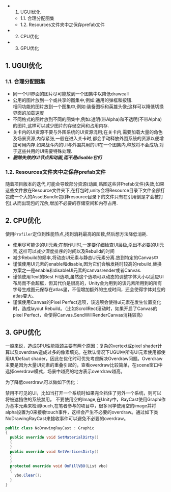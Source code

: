 <!-- TOC -->

- 1. UGUI优化
    - 1.1. 合理分配图集
    - 1.2. Resources文件夹中之保存prefab文件
- 2. CPU优化
- 3. GPU优化

<!-- /TOC -->

## 1. UGUI优化

### 1.1. 合理分配图集

- 同一个UI界面的图片尽可能放到一个图集中以降低drawcall
- 公用的图片放到一个或共享的图集中,例如:通用的弹框和按钮.<br>
相同功能的图片放到一个图集中,例如:装备图标和英雄头像;这样可以降低切换界面的加载速度
- 不同格式的图片放到不同的图集中,例如:透明(带Alpha)和不透明(不带Alpha)的图片,这样可以减少图片的存储空间和占用内存.
- 关卡内的UI资源不要与外围系统的UI资源混用;在关卡内,需要加载大量的角色及场景资源,内存紧张,一般在进入关卡时,都会手动释放外围系统的资源以便增加可用内存.如果战斗内的UI与外围共用的UI在一个图集内,释放将不会成功.对于这些共用的UI需要特殊处理.
- ***删除失效的UI节点和动画,而不是disable它们***

### 1.2. Resources文件夹中之保存prefab文件

随着项目版本的迭代,可能会导致部分资源(动画,贴图这些非Prefab文件)失效,如果这些文件放在Resource文件夹下,在打包时,unity会将Resource目录下文件全部打包成一个大的AssetBundle包(非resource目录下的文件只有在引用倒是才会被打包),从而出现包的冗余,增加不必要的存储空间和内存占用.

## 2. CPU优化

使用`Profiler`定位到性能热点,找到消耗最高的函数,然后想方法降低消耗.

- 使用尽可能少的UI元素;在制作UI时,一定要仔细检查UI层级,杀出不必要的UI元素,这样可以减少深度排序的时间以及Rebuild的时间
- 减少Rebuild的频率,将动态UI元素与静态UI元素分离.放到特定的Canvas中
- 谨慎使用UI元素的enable和disable,因为它们会触发耗时较高的rebuild,替换方案之一是enable和disableUI元素的canvasrender或者Canvas.
- 谨慎使用Text的Best Fit选项,虽然这个选项可以动态的调整字体大小以适应UI布局而不会超框，但其代价是很高的，Unity会为用到的该元素所用到的所有字号生成图元保存在atlas里，不但增加额外的生成时间，还会使得字体对应的atlas变大。
- 谨慎使用Canvas的Pixel Perfect选项，该选项会使得ui元素在发生位置变化时，造成layout Rebuild。（比如ScrollRect滚动时，如果开启了Canvas的pixel Perfect，会使得Canvas.SendWillRenderCanvas消耗较高）

## 3. GPU优化

一般来说，造成GPU性能瓶颈主要有两个原因：复杂的vertext或pixel shader计算以及overdraw造成过多的像素填充。在默认情况下UGUI中所有UI元素使用都使用UI/Defaut shader，因此在优化时可优先考虑解决Overdraw问题。Overdraw主要是因为大量UI元素的重叠引起的，查看overdraw比较简单，在scene窗口中选择overdraw模式，场景中越亮的地方表示overdraw越高。

为了降低overdraw,可以做如下优化：

禁用不可见的UI，比如当打开一个系统时如果完全挡住了另外一个系统，则可以将被遮挡住的系统禁用。
不要使用空的Image,在Unity中，RayCast使用Graphi作为基本元素来检测touch,在笔者参与的项目中，很多同学使用空的image并将alpha设置为0来接收touch事件，这样会产生不必要的overdraw。通过如下类NoDrawingRayCast来接收事件可以避免不必要的overdraw。

```cs
public class NoDrawingRayCast : Graphic
{
  public override void SetMaterialDirty()
  {
  }
  public override void SetVerticesDirty()
  {
  }
  protected override void OnFillVBO(List vbo)
  {
    vbo.Clear();
  }
}
```
